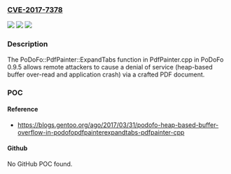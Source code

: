 ### [CVE-2017-7378](https://cve.mitre.org/cgi-bin/cvename.cgi?name=CVE-2017-7378)
![](https://img.shields.io/static/v1?label=Product&message=n%2Fa&color=blue)
![](https://img.shields.io/static/v1?label=Version&message=n%2Fa&color=blue)
![](https://img.shields.io/static/v1?label=Vulnerability&message=n%2Fa&color=brighgreen)

### Description

The PoDoFo::PdfPainter::ExpandTabs function in PdfPainter.cpp in PoDoFo 0.9.5 allows remote attackers to cause a denial of service (heap-based buffer over-read and application crash) via a crafted PDF document.

### POC

#### Reference
- https://blogs.gentoo.org/ago/2017/03/31/podofo-heap-based-buffer-overflow-in-podofopdfpainterexpandtabs-pdfpainter-cpp

#### Github
No GitHub POC found.


